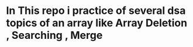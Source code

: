 # In This repo i practice of several dsa topics of an array like Array Deletion , Searching , Merge
